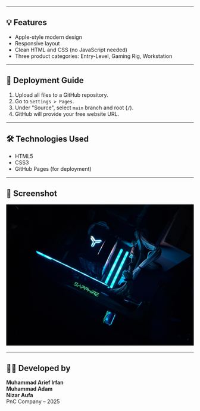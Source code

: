 
---

## 💡 Features

- Apple-style modern design
- Responsive layout
- Clean HTML and CSS (no JavaScript needed)
- Three product categories: Entry-Level, Gaming Rig, Workstation

---

## 🚀 Deployment Guide

1. Upload all files to a GitHub repository.
2. Go to `Settings > Pages`.
3. Under "Source", select `main` branch and root (`/`).
4. GitHub will provide your free website URL.

---

## 🛠️ Technologies Used

- HTML5
- CSS3
- GitHub Pages (for deployment)

---

## 📸 Screenshot

![Preview](assets/pc_build.jpg)

---

## 🧑‍💻 Developed by

**Muhammad Arief Irfan**  
**Muhammad Adam**  
**Nizar Aufa**  
PnC Company – 2025

